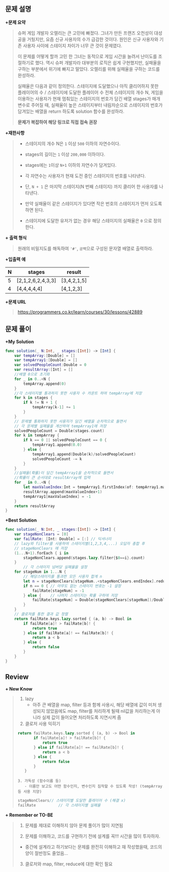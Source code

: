 문제 설명
--------

**\+문제 요약**

> 슈퍼 게임 개발자 오렐리는 큰 고민에 빠졌다. 그녀가 만든 프랜즈 오천성이 대성공을 거뒀지만, 요즘 신규 사용자의 수가 급감한 것이다. 원인은 신규 사용자와 기존 사용자 사이에 스테이지 차이가 너무 큰 것이 문제였다.
> 
> 이 문제를 어떻게 할까 고민 한 그녀는 동적으로 게임 시간을 늘려서 난이도를 조절하기로 했다. 역시 슈퍼 개발자라 대부분의 로직은 쉽게 구현했지만, 실패율을 구하는 부분에서 위기에 빠지고 말았다. 오렐리를 위해 실패율을 구하는 코드를 완성하라.
> 
> 실패율은 다음과 같이 정의한다.
스테이지에 도달했으나 아직 클리어하지 못한 플레이어의 수 / 스테이지에 도달한 플레이어 수
전체 스테이지의 개수 N, 게임을 이용하는 사용자가 현재 멈춰있는 스테이지의 번호가 담긴 배열 stages가 매개변수로 주어질 때, 실패율이 높은 스테이지부터 내림차순으로 스테이지의 번호가 담겨있는 배열을 return 하도록 solution 함수를 완성하라.
>
> **문제가 복잡하여 해당 링크로 직접 접속 권장**

**\+재한사항**

> - 스테이지의 개수 N은 `1` 이상 `500` 이하의 자연수이다.
>
> - stages의 길이는 `1` 이상 `200,000` 이하이다.
>
> - stages에는 `1`이상 `N+1` 이하의 자연수가 담겨있다.
>
> - 각 자연수는 사용자가 현재 도전 중인 스테이지의 번호를 나타낸다.
> - 단, `N + 1` 은 마지막 스테이지(N 번째 스테이지) 까지 클리어 한 사용자를 나타낸다.
> - 만약 실패율이 같은 스테이지가 있다면 작은 번호의 스테이지가 먼저 오도록 하면 된다.
> - 스테이지에 도달한 유저가 없는 경우 해당 스테이지의 실패율은 `0` 으로 정의한다.

**+ 출력 형식**

>  원래의 비밀지도를 해독하여 `'#'`, `공백`으로 구성된 문자열 배열로 출력하라.

**\+입출력 예**

N | stages | result
---|---|---
 5 | [2,1,2,6,2,4,3,3] |[3,4,2,1,5]
4 | [4,4,4,4,4] |[4,1,2,3]
**+문제 URL**

>https://programmers.co.kr/learn/courses/30/lessons/42889

문제 풀이
---------

**\+My Solution**

```swift
func solution(_ N:Int, _ stages:[Int]) -> [Int] {
    var tempArray:[Double] = []
    var tempArray1:[Double] = []
    var solvedPeopleCount:Double = 0
    var resultArray:[Int] = []
    //배열 0으로 초기화
    for _ in 0..<N {
        tempArray.append(0)
    }
    //각 스테이지별 통과하지 못한 사용자 수 카운트 하여 tempArray에 저장
    for k in stages {
        if k != N + 1 {
            tempArray[k-1] += 1
        }
    }
    // 문제별 통화하지 못한 사용자가 담긴 배열을 순차적으로 돌면서
  	// 각 문제별 실패율을 계산하여 tempArray1에 저장
    solvedPeopleCount = Double(stages.count)
    for k in tempArray {
        if k == 0 || solvedPeopleCount == 0 {
            tempArray1.append(0.0)
        } else {
            tempArray1.append(Double(k)/solvedPeopleCount)
            solvedPeopleCount -= k
        }
    }
    //실패율(확률)이 담긴 tempArray1을 순차적으로 돌면서 
  	//확률이 큰 순서대로 resultArray에 입력
    for _ in 0..<N {
        let maxValueIndex:Int = tempArray1.firstIndex(of: tempArray1.max()!)!
        resultArray.append(maxValueIndex+1)
        tempArray1[maxValueIndex] = -1
    }
    return resultArray
}
```

**\+Best Solution**

```swift
func solution(_ N:Int, _ stages:[Int]) -> [Int] {
    var stageNonClears = [0]
    var failRate: [Int: Double] = [:] // 딕셔너리
  	// lazy와 filter를 사용하여 스테이지별(1,2,3,4,...) 오답자 총합 후
  	// stageNonClears 에 저장
    (1...N+1).forEach { i in
        stageNonClears.append(stages.lazy.filter{$0==i}.count)
    }
		// 각 스테이지 넘버당 실패율을 설정
    for stageNum in 1...N {
        // 해당스테이지를 통과한 모든 사용자 합계 n
        let n = stageNonClears[stageNum..<stageNonClears.endIndex].reduce(0, +)
        if n == 0 { // 아무도 없는 스테이지 번호는 -1 설정
            failRate[stageNum] = -1
        } else {	// 나머지 스테이지는 확률 구하여 저장
            failRate[stageNum] = Double(stageNonClears[stageNum])/Double(stageNonClears[stageNum..<stageNonClears.endIndex].reduce(0, +))
        }
    }
    // 클로져를 통한 결과 값 정렬
    return failRate.keys.lazy.sorted { (a, b) -> Bool in
        if failRate[a]! > failRate[b]! {
            return true
        } else if failRate[a]! == failRate[b]! {
            return a < b
        } else {
            return false
        }
    }
}
```


Review
-----------------
**\+ New Know**

> 1. lazy 
>    - 아주 큰 배열을 map, filter 등과 함께 사용시, 해당 배열에 값이 미처 생성되지 않았음에도 map, filter를 처리하게 될때  nil값을 처리하는게 아니라 실제 값이 들어오면 처리하도록 지연시켜 줌	
>   2. 클로저 사용 익히기
>
>  ```swift
> return failRate.keys.lazy.sorted { (a, b) -> Bool in
>         if failRate[a]! > failRate[b]! {
>             return true
>         } else if failRate[a]! == failRate[b]! {
>             return a < b
>         } else {
>             return false
>         }
>     }
>  ```
>
>
>     3. 가독성 (함수이름 등)
>        - 이름만 보고도 어떤 함수인지, 변수인지 짐작할 수 있도록 작성! (tempArray등 사용 지양)
>
> ```swift
> stageNonClears// 스테이지별 도달한 플레이어 수 (해결 x) 
> failRate 			// 각 스테이지별 실패율
> ```


   **\+ Remember or TO-BE**
>1. 문제를 제대로 이해하지 않아 문제 풀이가 많이 지연됨
>
>2. 문제를 이해하고, 코드를 구현하기 전에 설계를 꼭!!! 시간을 많이 투자하자.
>   - 중간에 설계라고 하기보다는 문제를 완전히 이해하고 재 작성했을때, 코드의양이 절반정도 줄었음...
>3. 클로저와 map, filter, reduce에 대한 확인 필요
>
>
